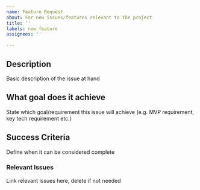 ```yaml
---
name: Feature Request
about: For new issues/features relevant to the project
title: ''
labels: new feature
assignees: ''

---
```


## Description
Basic description of the issue at hand

## What goal does it achieve
State which goal/requirement this issue will achieve (e.g. MVP requirement, key tech requirement etc.)

## Success Criteria
Define when it can be considered complete

### Relevant Issues
Link relevant issues here, delete if not needed
